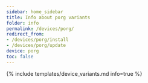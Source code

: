 ```yaml
---
sidebar: home_sidebar
title: Info about porg variants
folder: info
permalink: /devices/porg/
redirect_from:
- /devices/porg/install
- /devices/porg/update
device: porg
toc: false
---
```

{% include templates/device_variants.md info=true %}
